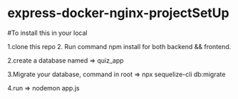 # express-docker-nginx-projectSetUp
#To install this in your local

  1.clone this repo
  2. Run command npm install for both backend && frontend.

  2.create a database named => quiz_app

  3.Migrate your database, command in root => npx sequelize-cli db:migrate
  
  4.run => nodemon app.js
  
  

